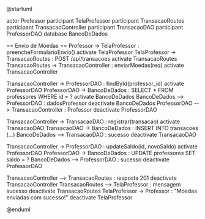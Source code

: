 @startuml

actor Professor
participant TelaProfessor
participant TransacaoRoutes
participant TransacaoController
participant TransacaoDAO
participant ProfessorDAO
database BancoDeDados

== Envio de Moedas ==
Professor -> TelaProfessor : preencheFormularioEnvio()
activate TelaProfessor
TelaProfessor -> TransacaoRoutes : POST /api/transacoes
activate TransacaoRoutes
TransacaoRoutes -> TransacaoController : enviarMoedas(req)
activate TransacaoController

TransacaoController -> ProfessorDAO : findById(professor_id)
activate ProfessorDAO
ProfessorDAO -> BancoDeDados : SELECT * FROM professores WHERE id = ?
activate BancoDeDados
BancoDeDados --> ProfessorDAO : dadosProfessor
deactivate BancoDeDados
ProfessorDAO --> TransacaoController : Professor
deactivate ProfessorDAO

TransacaoController -> TransacaoDAO : registrar(transacao)
activate TransacaoDAO
TransacaoDAO -> BancoDeDados : INSERT INTO transacoes (...)
BancoDeDados --> TransacaoDAO : sucesso
deactivate TransacaoDAO

TransacaoController -> ProfessorDAO : updateSaldo(id, novoSaldo)
activate ProfessorDAO
ProfessorDAO -> BancoDeDados : UPDATE professores SET saldo = ?
BancoDeDados --> ProfessorDAO : sucesso
deactivate ProfessorDAO

TransacaoController --> TransacaoRoutes : resposta 201
deactivate TransacaoController
TransacaoRoutes --> TelaProfessor : mensagem sucesso
deactivate TransacaoRoutes
TelaProfessor -> Professor : "Moedas enviadas com sucesso!"
deactivate TelaProfessor

@enduml
